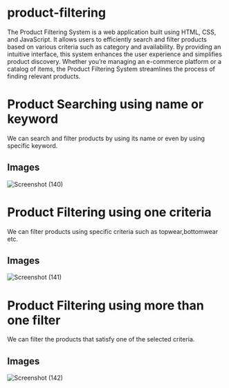 # product-filtering

The Product Filtering System is a web application built using HTML, CSS, and JavaScript. It allows users to efficiently search and filter products based on various criteria such as category and availability. By providing an intuitive interface, this system enhances the user experience and simplifies product discovery. Whether you’re managing an e-commerce platform or a catalog of items, the Product Filtering System streamlines the process of finding relevant products.

# Product Searching using name or keyword

We can search and filter products by using its name or even by using specific keyword.

## Images
![Screenshot (140)](https://github.com/KUNISETTYKRISHNAPAVANKUMAR/product-filtering/assets/118153235/f4c99cc5-29b7-4876-8a33-3497ca99e0aa)

# Product Filtering using one criteria

We can filter products using specific criteria such as topwear,bottomwear etc.

## Images
![Screenshot (141)](https://github.com/KUNISETTYKRISHNAPAVANKUMAR/product-filtering/assets/118153235/2bdf947d-d47e-43bc-a91d-ca37b180a3e8)

# Product Filtering using more than one filter

We can filter the products that satisfy one of the selected criteria.

## Images
![Screenshot (142)](https://github.com/KUNISETTYKRISHNAPAVANKUMAR/product-filtering/assets/118153235/c661a6ce-1c59-4fdf-abdf-9d6bf4573e05)
